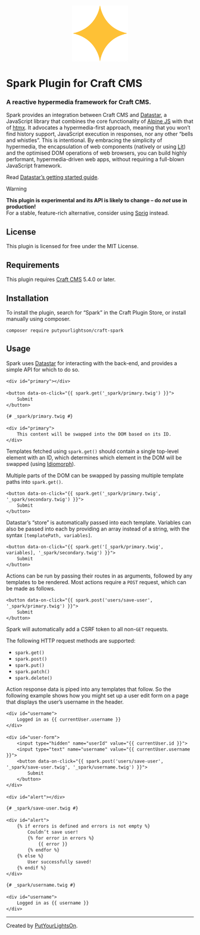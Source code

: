 <p align="center"><img width="150" src="https://raw.githubusercontent.com/putyourlightson/craft-spark/refs/heads/develop/src/icon.svg?token=GHSAT0AAAAAABUEIQTWQHGWPSK4IG7LEOUWZYMBAMQ"></p>

# Spark Plugin for Craft CMS

### A reactive hypermedia framework for Craft CMS.

Spark provides an integration between Craft CMS and [Datastar](https://data-star.dev), a JavaScript library that combines the core functionality of [Alpine JS](https://alpinejs.dev/) with that of [htmx](https://htmx.org/). It advocates a hypermedia-first approach, meaning that you won’t find history support, JavaScript execution in responses, nor any other “bells and whistles”. This is intentional. By embracing the simplicity of hypermedia, the encapsulation of web components (natively or using [Lit](https://lit.dev/)) and the optimised DOM operations of web browsers, you can build highly performant, hypermedia-driven web apps, without requiring a full-blown JavaScript framework.

Read [Datastar’s getting started guide](https://data-star.dev/guide/getting_started).

> [!WARNING]  
> **This plugin is experimental and its API is likely to change – do _not_ use in production!**  
> For a stable, feature-rich alternative, consider using [Sprig](https://putyourlightson.com/sprig) instead.

## License

This plugin is licensed for free under the MIT License.

## Requirements

This plugin requires [Craft CMS](https://craftcms.com/) 5.4.0 or later.

## Installation

To install the plugin, search for “Spark” in the Craft Plugin Store, or install manually using composer.

```shell
composer require putyourlightson/craft-spark
```

## Usage

Spark uses [Datastar](https://data-star.dev) for interacting with the back-end, and provides a simple API for which to do so.

```twig
<div id="primary"></div>

<button data-on-click="{{ spark.get('_spark/primary.twig') }}">
    Submit
</button>
```

```twig
{# _spark/primary.twig #}

<div id="primary">
    This content will be swapped into the DOM based on its ID.
</div>
```

Templates fetched using `spark.get()` should contain a single top-level element with an ID, which determines which element in the DOM will be swapped (using [Idiomorph](https://github.com/bigskysoftware/idiomorph)).

Multiple parts of the DOM can be swapped by passing multiple template paths into `spark.get()`.

```twig
<button data-on-click="{{ spark.get('_spark/primary.twig', '_spark/secondary.twig') }}">
    Submit
</button>
```

Datastar’s “store” is automatically passed into each template. Variables can also be passed into each by providing an array instead of a string, with the syntax `[templatePath, variables]`.

```twig
<button data-on-click="{{ spark.get('[_spark/primary.twig', variables], '_spark/secondary.twig') }}">
    Submit
</button>
```

Actions can be run by passing their routes in as arguments, followed by any templates to be rendered. Most actions require a `POST` request, which can be made as follows.

```twig
<button data-on-click="{{ spark.post('users/save-user', '_spark/primary.twig') }}">
    Submit
</button>
```

Spark will automatically add a CSRF token to all non-`GET` requests.

The following HTTP request methods are supported:

- `spark.get()`
- `spark.post()`
- `spark.put()`
- `spark.patch()`
- `spark.delete()`

Action response data is piped into any templates that follow. So the following example shows how you might set up a user edit form on a page that displays the user’s username in the header.

```twig
<div id="username">
    Logged in as {{ currentUser.username }}
</div>

<div id="user-form">
    <input type="hidden" name="userId" value="{{ currentUser.id }}">
    <input type="text" name="username" value="{{ currentUser.username }}">
    <button data-on-click="{{ spark.post('users/save-user', '_spark/save-user.twig', '_spark/username.twig') }}">
        Submit
    </button>
</div>

<div id="alert"></div>
```

```twig
{# _spark/save-user.twig #}

<div id="alert">
    {% if errors is defined and errors is not empty %}
        Couldn’t save user!
        {% for error in errors %}
            {{ error }}
        {% endfor %}
    {% else %}
        User successfully saved!
    {% endif %}
</div>
```

```twig
{# _spark/username.twig #}

<div id="username">
    Logged in as {{ username }}
</div>
```

---

Created by [PutYourLightsOn](https://putyourlightson.com/).
